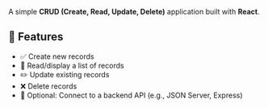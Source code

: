 A simple **CRUD (Create, Read, Update, Delete)** application built with **React**. 

## 🚀 Features

- ✅ Create new records
- 📄 Read/display a list of records
- ✏️ Update existing records
- ❌ Delete records
- 💾 Optional: Connect to a backend API (e.g., JSON Server, Express)
